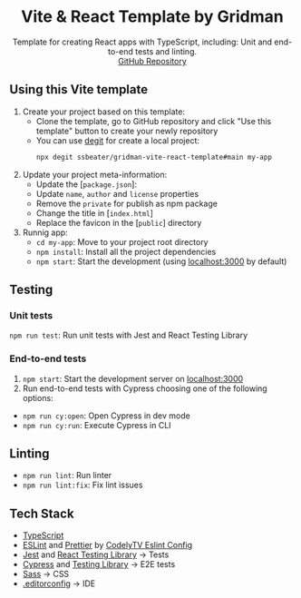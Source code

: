 
<h1 align="center">
  Vite & React Template by Gridman
</h1>

<p align="center">
  Template for creating React apps with TypeScript, including: Unit and end-to-end tests and linting.
  <br />
  <a href="https://github.com/ssbeater/gridman-vite-react-template">GitHub Repository</a>
</p>

## Using this Vite template

1. Create your project based on this template:
   - Clone the template, go to GitHub repository and click "Use this template" button to create your newly repository
   - You can use [degit](https://github.com/Rich-Harris/degit) for create a local project:
     ```bash
     npx degit ssbeater/gridman-vite-react-template#main my-app
     ```
2. Update your project meta-information:
   -  Update the [`package.json`]:
   - Update `name`, `author` and `license` properties
   - Remove the `private` for publish as npm package
   - Change the title in [`index.html`]
   - Replace the favicon in the [`public`] directory
3. Runnig app:
   - `cd my-app`: Move to your project root directory
   - `npm install`: Install all the project dependencies
   - `npm start`: Start the development (using [localhost:3000](http://localhost:3000) by default)

## Testing

### Unit tests

`npm run test`: Run unit tests with Jest and React Testing Library

### End-to-end tests

1. `npm start`: Start the development server on [localhost:3000](http://localhost:3000)
2. Run end-to-end tests with Cypress choosing one of the following options:
  - `npm run cy:open`: Open Cypress in dev mode
  - `npm run cy:run`: Execute Cypress in CLI

## Linting

- `npm run lint`: Run linter
- `npm run lint:fix`: Fix lint issues

## Tech Stack

- [TypeScript](https://www.typescriptlang.org)
- [ESLint](https://eslint.org) and [Prettier](https://prettier.io) by [CodelyTV Eslint Config](https://github.com/CodelyTV/eslint-config-codely)
- [Jest](https://jestjs.io) and [React Testing Library](https://testing-library.com/docs/react-testing-library/intro) -> Tests
- [Cypress](https://www.cypress.io) and [Testing Library](https://testing-library.com/docs/cypress-testing-library) -> E2E tests
- [Sass](https://sass-lang.com) -> CSS
- [.editorconfig](https://editorconfig.org) -> IDE

